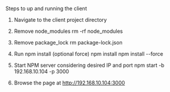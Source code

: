 Steps to up and running the client

1. Navigate to the client project directory
2. Remove node_modules
    rm -rf node_modules
3. Remove package_lock
    rm package-lock.json
4. Run npm install (optional force)
    npm install
    npm install --force

5. Start NPM server considering desired IP and port
    npm start -b 192.168.10.104 -p 3000
6. Browse the page at
    http://192.168.10.104:3000

